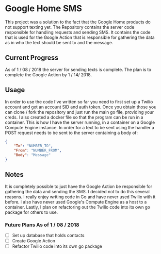 # Google Home SMS

This project was a solution to the fact that the Google Home products do
not support texting yet. The Repository contains the server code responsible
for handling requests and sending SMS. It contains the code that is used for the 
Google Action that is responsible for gathering the data as in who the text
should be sent to and the message. 

## Current Progress
As of 1 / 08 / 2018 the server for sending texts is complete. 
The plan is to complete the Google Action by 1 / 14/ 2018. 

## Usage
In order to use the code I've written so far you need to first set up a
Twilio account and get an account SID and auth token. Once you obtain those
you can clone / fork the repository and just run the main go file, providing your creds. 
I also created a docker file so that the program can be run in a container. This is how 
I have the server running, in a container on a Google Compute Engine instance.
In order for a text to be sent using the handler a POST request needs to be sent
to the server containing a body of:
```json
{
    "To": "NUMBER_TO",
    "From": "NUMBER_FROM",
    "Body": "Message"
}
```

## Notes
It is completely possible to just have the Google Action be responsible for gathering the
data and sending the SMS. I decided not to do this several reasons. I really enjoy writing
code in Go and have never used Twilio with it before. I also have never used Google's Compute
Engine as a host to a container. Lastly, I plan on refactoring out the Twilio code into its own
go package for others to use.


### Future Plans As of 1 / 08 / 2018
- [ ] Set up database that holds contacts
- [ ] Create Google Action
- [ ] Refactor Twilio code into its own go package 
